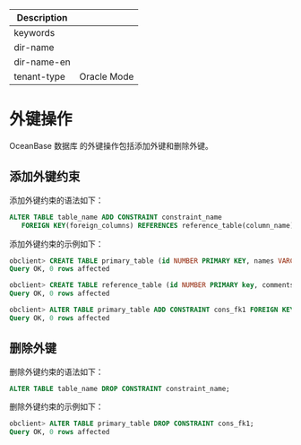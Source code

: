 | Description   |                 |
|---------------|-----------------|
| keywords      |                 |
| dir-name      |                 |
| dir-name-en   |                 |
| tenant-type   | Oracle Mode     |

# 外键操作

OceanBase 数据库 的外键操作包括添加外键和删除外键。

## 添加外键约束

添加外键约束的语法如下：

```sql
ALTER TABLE table_name ADD CONSTRAINT constraint_name
   FOREIGN KEY(foreign_columns) REFERENCES reference_table(column_name);
```

添加外键约束的示例如下：

```sql
obclient> CREATE TABLE primary_table (id NUMBER PRIMARY KEY, names VARCHAR(100) NOT NULL, foreign_col NUMBER);
Query OK, 0 rows affected

obclient> CREATE TABLE reference_table (id NUMBER PRIMARY key, comments VARCHAR2(100) NOT NULL);
Query OK, 0 rows affected

obclient> ALTER TABLE primary_table ADD CONSTRAINT cons_fk1 FOREIGN KEY(foreign_col) REFERENCES reference_table(id);
Query OK, 0 rows affected
```

## 删除外键

删除外键约束的语法如下：

```sql
ALTER TABLE table_name DROP CONSTRAINT constraint_name;
```

删除外键约束的示例如下：

```sql
obclient> ALTER TABLE primary_table DROP CONSTRAINT cons_fk1;
Query OK, 0 rows affected
```
